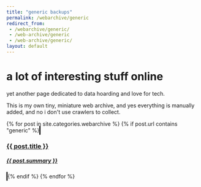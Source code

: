 ```yaml
---
title: "generic backups"
permalink: /webarchive/generic
redirect_from:
 - /webarchive/generic/
 - /web-archive/generic
 - /web-archive/generic/
layout: default
---
```


# a lot of interesting stuff online

yet another page dedicated to data hoarding and love for tech.

This is my own tiny, miniature web archive, and yes everything is manually added, and no i don't use crawlers to collect.

<div class="container">
    <div class="row row-cols-1">
        {% for post in site.categories.webarchive %}
            {% if post.url contains "generic" %}
                <a class="btn" href="{{ site.baseurl }}{{ post.url }}" style="border-style:solid;border-color:black;text-align:left;">
                    <h3>{{ post.title }}</h3>
                    <h5>{{ post.summary }}</h5>
                </a>
            {% endif %}
        {% endfor %}
    </div>
</div>
